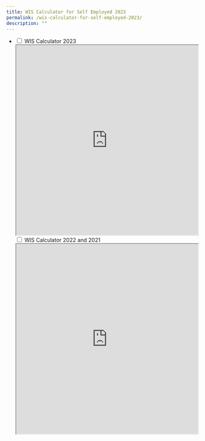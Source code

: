 ```yaml
---
title: WIS Calculator for Self Employed 2023
permalink: /wis-calculator-for-self-employed-2023/
description: ""
---
```

<ul class="jekyllcodex_accordion">
  <li>
    <input type="checkbox" id="accordion1">
    <label for="accordion1">WIS Calculator 2023</label>
    <div>
        <iframe src="https://www.checkfirst.gov.sg/c/15ea6fab-98e2-4562-9d38-aa6c73d7beac" style="width:100%;height:500px"></iframe>
    </div>
   <input type="checkbox" id="accordion2">
    <label for="accordion2">WIS Calculator 2022 and 2021</label>
    <div>
        <iframe src="https://www.checkfirst.gov.sg/c/15ea6fab-98e2-4562-9d38-aa6c73d7beac" style="width:100%;height:500px"></iframe>
    </div>
	</li>
</ul>

<style>
details>summary {
  list-style-type: none;
	font-size: 18px;
  outline: none;
  cursor: pointer;
  padding: 5px;
  border-radius: 5px;
}
	
details>summary::-webkit-details-marker {
  display: none;
}
	
 a.hyperlink {
    color:green;
		text-decoration: none;
  }
a.hyperlink:hover {
    color:MediumVioletRed;
  }
ol.loweralph {
	list-style-type: lower-alpha;
	}
	
li.Numbering::marker {
	font-weight: bold;
	color: #009427;
	}
	img.advisory1 {
  height: 35%;
  width: 35%;
}	
</style>